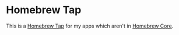 # Homebrew Tap
This is a [Homebrew Tap](https://github.com/jswny/homebrew-tap) for my apps which aren't in [Homebrew Core](https://github.com/Homebrew/homebrew-core).
